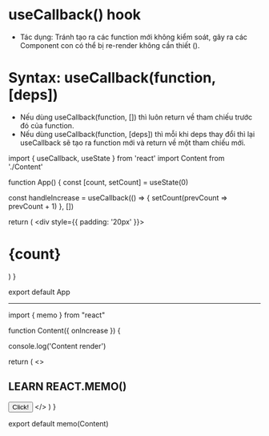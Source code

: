 # useCallback() hook
   - Tác dụng: Tránh tạo ra các function mới không kiểm soát, gây ra các Component con có thể bị re-render không cần thiết ().
# Syntax: useCallback(function, [deps])
   - Nếu dùng useCallback(function, []) thì luôn return về tham chiếu trước đó của function.
   - Nếu dùng useCallback(function, [deps]) thì mỗi khi deps thay đổi thì lại useCallback sẽ tạo ra function mới và return về một tham chiếu mới.


import { useCallback, useState } from 'react'
import Content from './Content'

function App() {
  const [count, setCount] = useState(0)

  const handleIncrease = useCallback(() => {
    setCount(prevCount => prevCount + 1)
  }, [])

  return (
    <div style={{ padding: '20px' }}>
      <Content
        onIncrease={handleIncrease}
      />
      <h1>{count}</h1>
    </div>
  )
}

export default App

--------------

import { memo } from "react"

function Content({ onIncrease }) {

   console.log('Content render')

   return (
      <>
         <h2>LEARN REACT.MEMO()</h2>
         <button onClick={onIncrease}>Click!</button>
      </>
   )
}

export default memo(Content)